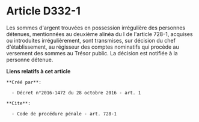 # Article D332-1

Les sommes d'argent trouvées en possession irrégulière des personnes détenues, mentionnées au deuxième alinéa du I de
l'article 728-1, acquises ou introduites irrégulièrement, sont transmises, sur décision du chef d'établissement, au régisseur
des comptes nominatifs qui procède au versement des sommes au Trésor public. La décision est notifiée à la personne détenue.

**Liens relatifs à cet article**

	**Créé par**:

	  - Décret n°2016-1472 du 28 octobre 2016 - art. 1

	**Cite**:

	  - Code de procédure pénale - art. 728-1
